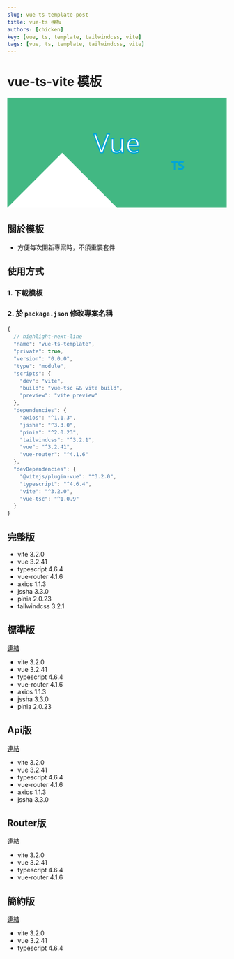 ```yaml
---
slug: vue-ts-template-post
title: vue-ts 模板
authors: [chicken]
key: [vue, ts, template, tailwindcss, vite]
tags: [vue, ts, template, tailwindcss, vite]
---
```


# vue-ts-vite 模板

![封面](./vue-ts.svg)
<!-- truncate -->

## 關於模板

- 方便每次開新專案時，不須重裝套件

## 使用方式

### 1. 下載模板

### 2. 於 `package.json` 修改專案名稱

```js
{
  // highlight-next-line
  "name": "vue-ts-template",
  "private": true,
  "version": "0.0.0",
  "type": "module",
  "scripts": {
    "dev": "vite",
    "build": "vue-tsc && vite build",
    "preview": "vite preview"
  },
  "dependencies": {
    "axios": "^1.1.3",
    "jssha": "^3.3.0",
    "pinia": "^2.0.23",
    "tailwindcss": "^3.2.1",
    "vue": "^3.2.41",
    "vue-router": "^4.1.6"
  },
  "devDependencies": {
    "@vitejs/plugin-vue": "^3.2.0",
    "typescript": "^4.6.4",
    "vite": "^3.2.0",
    "vue-tsc": "^1.0.9"
  }
}
```

## 完整版

- vite 3.2.0
- vue 3.2.41
- typescript 4.6.4
- vue-router 4.1.6
- axios 1.1.3
- jssha 3.3.0
- pinia 2.0.23
- tailwindcss 3.2.1

## 標準版

[連結](https://github.com/LonelyYeezhiChicken/vue-ts-template/tree/pinia)

- vite 3.2.0
- vue 3.2.41
- typescript 4.6.4
- vue-router 4.1.6
- axios 1.1.3
- jssha 3.3.0
- pinia 2.0.23

## Api版

[連結](https://github.com/LonelyYeezhiChicken/vue-ts-template/tree/axios)

- vite 3.2.0
- vue 3.2.41
- typescript 4.6.4
- vue-router 4.1.6
- axios 1.1.3
- jssha 3.3.0

## Router版

[連結](https://github.com/LonelyYeezhiChicken/vue-ts-template/tree/v-router)

- vite 3.2.0
- vue 3.2.41
- typescript 4.6.4
- vue-router 4.1.6

## 簡約版

[連結](https://github.com/LonelyYeezhiChicken/vue-ts-template/tree/simple)

- vite 3.2.0
- vue 3.2.41
- typescript 4.6.4